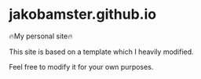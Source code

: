 # jakobamster.github.io
🔥My personal site🔥

This site is based on a template which I heavily modified. 

Feel free to modify it for your own purposes. 
